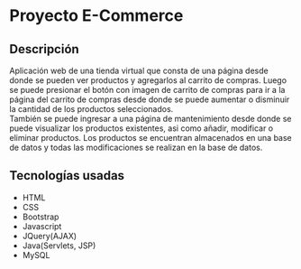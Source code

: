 # Proyecto E-Commerce
## Descripción
Aplicación web de una tienda virtual que consta de una página desde donde se pueden ver productos y agregarlos al carrito de compras.
Luego se puede presionar el botón con imagen de carrito de compras para ir a la página del carrito de compras desde donde se puede aumentar o disminuir
la cantidad de los productos seleccionados. <br>
También se puede ingresar a una página de mantenimiento desde donde se puede visualizar los productos existentes, asi como añadir, modificar o
eliminar productos. Los productos se encuentran almacenados en una base de datos y todas las modificaciones se realizan en la base de datos.
## Tecnologías usadas
- HTML
- CSS
- Bootstrap
- Javascript
- JQuery(AJAX)
- Java(Servlets, JSP)
- MySQL
